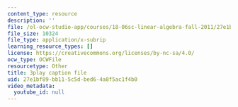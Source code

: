 ```yaml
---
content_type: resource
description: ''
file: /ol-ocw-studio-app/courses/18-06sc-linear-algebra-fall-2011/27e1bf89bb115c5dbed64a8f5ac1f4b0_D8u1LV9CnCk.vtt
file_size: 10324
file_type: application/x-subrip
learning_resource_types: []
license: https://creativecommons.org/licenses/by-nc-sa/4.0/
ocw_type: OCWFile
resourcetype: Other
title: 3play caption file
uid: 27e1bf89-bb11-5c5d-bed6-4a8f5ac1f4b0
video_metadata:
  youtube_id: null
---
```

